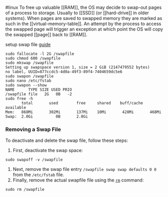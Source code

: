 #linux 
To free up valuable [[RAM]], the OS may decide to swap-out pages of a process to storage. Usually to [[SSD]] (or [[hard-drive]] in older systems). When pages are saved to swapped memory they are marked as such in the [[virtual-memory-table]]. An attempt by the process to access the swapped page will trigger an exception at which point the OS will copy the swapped [[page]] back to [[RAM]].

setup swap file [guide](https://linuxize.com/post/how-to-add-swap-space-on-ubuntu-20-04/)
```shell
sudo fallocate -l 2G /swapfile
sudo chmod 600 /swapfile
sudo mkswap /swapfile
Setting up swapspace version 1, size = 2 GiB (2147479552 bytes)
no label, UUID=877ccdc5-4d0a-49f3-89f4-7404659dc5e6
sudo swapon /swapfile
sudo nano /etc/fstab
sudo swapon --show
NAME      TYPE SIZE USED PRIO
/swapfile file   2G   0B   -2
sudo free -h
	   total       used        free     shared    buff/cache   available
Mem:   868Mi       302Mi       137Mi    10Mi       428Mi       468Mi
Swap:  2.0Gi          0B       2.0Gi
```

### Removing a Swap File

To deactivate and delete the swap file, follow these steps:
1.  First, deactivate the swap space:
```shell
sudo swapoff -v /swapfile
```
1.  Next, remove the swap file entry `/swapfile swap swap defaults 0 0` from the `/etc/fstab` file.
2.  Finally, remove the actual swapfile file using the [`rm`](https://linuxize.com/post/rm-command-in-linux/) command:
```shell
sudo rm /swapfile
```